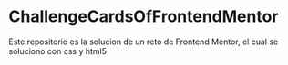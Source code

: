 # ChallengeCardsOfFrontendMentor
Este repositorio es la solucion de un reto de Frontend Mentor, el cual se soluciono con css y html5
